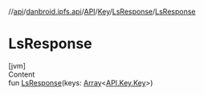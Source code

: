 //[api](../../../../index.md)/[danbroid.ipfs.api](../../../index.md)/[API](../../index.md)/[Key](../index.md)/[LsResponse](index.md)/[LsResponse](-ls-response.md)



# LsResponse  
[jvm]  
Content  
fun [LsResponse](-ls-response.md)(keys: [Array](https://kotlinlang.org/api/latest/jvm/stdlib/kotlin/-array/index.html)<[API.Key.Key](../-key/index.md)>)  



